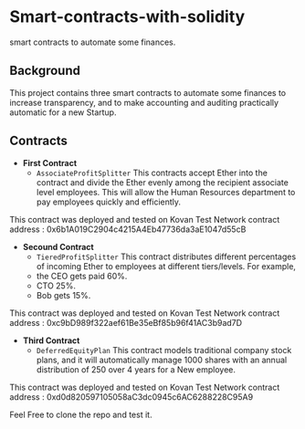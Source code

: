 # Smart-contracts-with-solidity
smart contracts to automate some finances.

## Background 

This project contains three smart contracts to automate some finances to increase transparency, and to make accounting and auditing practically automatic for a new Startup.


## Contracts 
* **First Contract** 
    * `AssociateProfitSplitter` 
    This contracts accept Ether into the contract and divide the Ether evenly among the recipient associate level employees.
    This will allow the Human Resources department to pay employees quickly and efficiently.

This contract was deployed and tested on Kovan Test Network
contract address : 0x6b1A019C2904c4215A4Eb47736da3aE1047d55cB

* **Secound Contract** 
    * `TieredProfitSplitter`
    This contract distributes different percentages of incoming Ether to employees at different tiers/levels.
    For example, 
     * the CEO gets paid 60%.
     * CTO 25%.
     * Bob gets 15%.

This contract was deployed and tested on Kovan Test Network
contract address : 0xc9bD989f322aef61Be35eBf85b96f41AC3b9ad7D

* **Third Contract**
    * `DeferredEquityPlan`
    This contract models traditional company stock plans, and it will automatically manage 1000 shares with an annual distribution of 250 over 4 years for a New employee.

This contract was deployed and tested on Kovan Test Network
contract address : 0xd0d820597105058aC3dc0945c6AC6288228C95A9

Feel Free to clone the repo and test it. 


